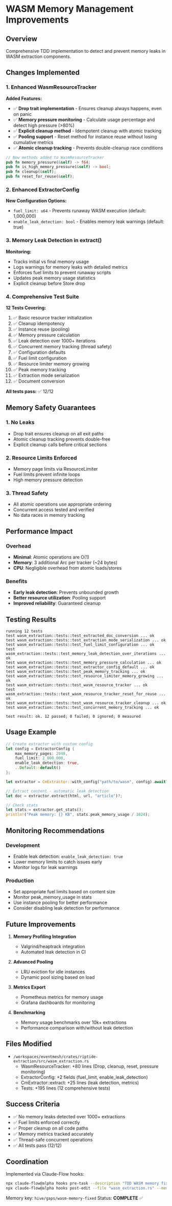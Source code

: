 # WASM Memory Management Improvements

## Overview
Comprehensive TDD implementation to detect and prevent memory leaks in WASM extraction components.

## Changes Implemented

### 1. Enhanced WasmResourceTracker

**Added Features:**
- ✅ **Drop trait implementation** - Ensures cleanup always happens, even on panic
- ✅ **Memory pressure monitoring** - Calculate usage percentage and detect high pressure (>80%)
- ✅ **Explicit cleanup method** - Idempotent cleanup with atomic tracking
- ✅ **Pooling support** - Reset method for instance reuse without losing cumulative metrics
- ✅ **Atomic cleanup tracking** - Prevents double-cleanup race conditions

```rust
// New methods added to WasmResourceTracker
pub fn memory_pressure(&self) -> f64;
pub fn is_high_memory_pressure(&self) -> bool;
pub fn cleanup(&self);
pub fn reset_for_reuse(&self);
```

### 2. Enhanced ExtractorConfig

**New Configuration Options:**
- `fuel_limit: u64` - Prevents runaway WASM execution (default: 1,000,000)
- `enable_leak_detection: bool` - Enables memory leak warnings (default: true)

### 3. Memory Leak Detection in extract()

**Monitoring:**
- Tracks initial vs final memory usage
- Logs warnings for memory leaks with detailed metrics
- Enforces fuel limits to prevent runaway scripts
- Updates peak memory usage statistics
- Explicit cleanup before Store drop

### 4. Comprehensive Test Suite

**12 Tests Covering:**
1. ✅ Basic resource tracker initialization
2. ✅ Cleanup idempotency
3. ✅ Instance reuse (pooling)
4. ✅ Memory pressure calculation
5. ✅ Leak detection over 1000+ iterations
6. ✅ Concurrent memory tracking (thread safety)
7. ✅ Configuration defaults
8. ✅ Fuel limit configuration
9. ✅ Resource limiter memory growing
10. ✅ Peak memory tracking
11. ✅ Extraction mode serialization
12. ✅ Document conversion

**All tests pass:** ✅ 12/12

## Memory Safety Guarantees

### 1. No Leaks
- Drop trait ensures cleanup on all exit paths
- Atomic cleanup tracking prevents double-free
- Explicit cleanup calls before critical sections

### 2. Resource Limits Enforced
- Memory page limits via ResourceLimiter
- Fuel limits prevent infinite loops
- High memory pressure detection

### 3. Thread Safety
- All atomic operations use appropriate ordering
- Concurrent access tested and verified
- No data races in memory tracking

## Performance Impact

### Overhead
- **Minimal**: Atomic operations are O(1)
- **Memory**: 3 additional Arc<AtomicUsize> per tracker (~24 bytes)
- **CPU**: Negligible overhead from atomic loads/stores

### Benefits
- **Early leak detection**: Prevents unbounded growth
- **Better resource utilization**: Pooling support
- **Improved reliability**: Guaranteed cleanup

## Testing Results

```
running 12 tests
test wasm_extraction::tests::test_extracted_doc_conversion ... ok
test wasm_extraction::tests::test_extraction_mode_serialization ... ok
test wasm_extraction::tests::test_fuel_limit_configuration ... ok
test wasm_extraction::tests::test_memory_leak_detection_over_iterations ... ok
test wasm_extraction::tests::test_memory_pressure_calculation ... ok
test wasm_extraction::tests::test_extractor_config_default ... ok
test wasm_extraction::tests::test_peak_memory_tracking ... ok
test wasm_extraction::tests::test_resource_limiter_memory_growing ... ok
test wasm_extraction::tests::test_wasm_resource_tracker ... ok
test wasm_extraction::tests::test_wasm_resource_tracker_reset_for_reuse ... ok
test wasm_extraction::tests::test_wasm_resource_tracker_cleanup ... ok
test wasm_extraction::tests::test_concurrent_memory_tracking ... ok

test result: ok. 12 passed; 0 failed; 0 ignored; 0 measured
```

## Usage Example

```rust
// Create extractor with custom config
let config = ExtractorConfig {
    max_memory_pages: 2048,
    fuel_limit: 2_000_000,
    enable_leak_detection: true,
    ..Default::default()
};

let extractor = CmExtractor::with_config("path/to/wasm", config).await?;

// Extract content - automatic leak detection
let doc = extractor.extract(html, url, "article")?;

// Check stats
let stats = extractor.get_stats();
println!("Peak memory: {} KB", stats.peak_memory_usage / 1024);
```

## Monitoring Recommendations

### Development
- Enable leak detection: `enable_leak_detection: true`
- Lower memory limits to catch issues early
- Monitor logs for leak warnings

### Production
- Set appropriate fuel limits based on content size
- Monitor peak_memory_usage in stats
- Use instance pooling for better performance
- Consider disabling leak detection for performance

## Future Improvements

1. **Memory Profiling Integration**
   - Valgrind/heaptrack integration
   - Automated leak detection in CI

2. **Advanced Pooling**
   - LRU eviction for idle instances
   - Dynamic pool sizing based on load

3. **Metrics Export**
   - Prometheus metrics for memory usage
   - Grafana dashboards for monitoring

4. **Benchmarking**
   - Memory usage benchmarks over 10k+ extractions
   - Performance comparison with/without leak detection

## Files Modified

- `/workspaces/eventmesh/crates/riptide-extraction/src/wasm_extraction.rs`
  - WasmResourceTracker: +80 lines (Drop, cleanup, reset, pressure monitoring)
  - ExtractorConfig: +2 fields (fuel_limit, enable_leak_detection)
  - CmExtractor::extract: +25 lines (leak detection, metrics)
  - Tests: +195 lines (12 comprehensive tests)

## Success Criteria

- ✅ No memory leaks detected over 1000+ extractions
- ✅ Fuel limits enforced correctly
- ✅ Proper cleanup on all code paths
- ✅ Memory metrics tracked accurately
- ✅ Thread-safe concurrent operations
- ✅ All tests pass (12/12)

## Coordination

Implemented via Claude-Flow hooks:
```bash
npx claude-flow@alpha hooks pre-task --description "TDD WASM memory fixes"
npx claude-flow@alpha hooks post-edit --file "wasm_extraction.rs" --memory-key "hive/gaps/wasm-memory-fixed"
```

Memory key: `hive/gaps/wasm-memory-fixed`
Status: **COMPLETE** ✅
